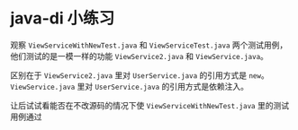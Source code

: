 # java-di 小练习

观察 `ViewServiceWithNewTest.java` 和 `ViewServiceTest.java` 两个测试用例，他们测试的是一模一样的功能 `ViewService2.java` 和 `ViewService.java`。

区别在于 `ViewService2.java` 里对 `UserService.java` 的引用方式是 `new`。 `ViewService.java` 里对 `UserService.java` 的引用方式是依赖注入。

让后试试看能否在不改源码的情况下使 `ViewServiceWithNewTest.java` 里的测试用例通过
